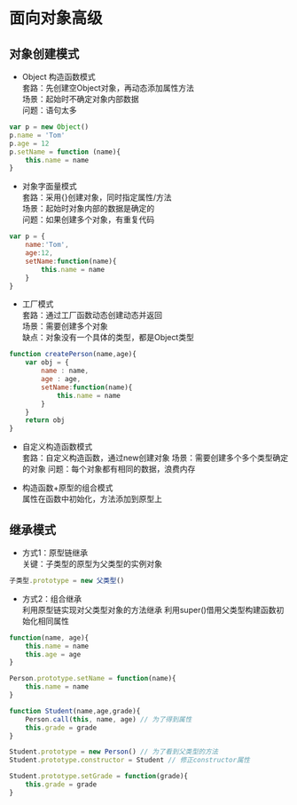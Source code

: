 # 面向对象高级

## 对象创建模式
- Object 构造函数模式<br>
套路：先创建空Object对象，再动态添加属性方法<br>
场景：起始时不确定对象内部数据<br>
问题：语句太多
```javascript
var p = new Object()
p.name = 'Tom'
p.age = 12
p.setName = function (name){
    this.name = name
}
```
- 对象字面量模式<br>
套路：采用{}创建对象，同时指定属性/方法<br>
场景：起始时对象内部的数据是确定的<br>
问题：如果创建多个对象，有重复代码
```javascript
var p = {
    name:'Tom',
    age:12,
    setName:function(name){
        this.name = name
    }
}
```

- 工厂模式<br>
套路：通过工厂函数动态创建动态并返回<br>
场景：需要创建多个对象<br>
缺点：对象没有一个具体的类型，都是Object类型
```javascript
function createPerson(name,age){
    var obj = {
        name : name,
        age : age,
        setName:function(name){
            this.name = name
        }
    }
    return obj
}
```

- 自定义构造函数模式<br>
套路：自定义构造函数，通过new创建对象
场景：需要创建多个多个类型确定的对象
问题：每个对象都有相同的数据，浪费内存

- 构造函数+原型的组合模式<br>
属性在函数中初始化，方法添加到原型上

## 继承模式
- 方式1：原型链继承<br>
关键：子类型的原型为父类型的实例对象
```javascript
子类型.prototype = new 父类型()
```

- 方式2：组合继承<br>
利用原型链实现对父类型对象的方法继承
利用super()借用父类型构建函数初始化相同属性
```javascript
function(name, age){
    this.name = name
    this.age = age
}

Person.prototype.setName = function(name){
    this.name = name
}

function Student(name,age,grade){
    Person.call(this, name, age) // 为了得到属性
    this.grade = grade
}

Student.prototype = new Person() // 为了看到父类型的方法
Student.prototype.constructor = Student // 修正constructor属性

Student.prototype.setGrade = function(grade){
    this.grade = grade
}

```